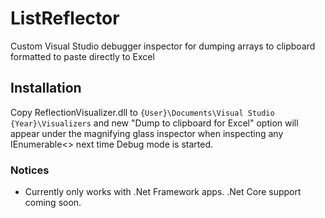 # ListReflector
Custom Visual Studio debugger inspector for dumping arrays to clipboard formatted to paste directly to Excel

## Installation
Copy ReflectionVisualizer.dll to `{User}\Documents\Visual Studio {Year}\Visualizers` and new "Dump to clipboard for Excel" option will appear under the magnifying glass inspector when inspecting any IEnumerable<> next time Debug mode is started.

### Notices
- Currently only works with .Net Framework apps. .Net Core support coming soon.
